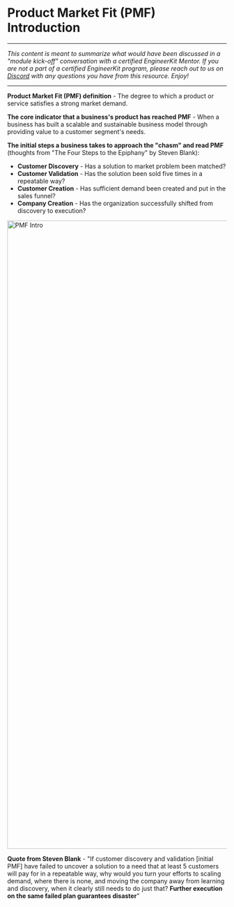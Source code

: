 # Product Market Fit (PMF) Introduction

---

*This content is meant to summarize what would have been discussed in a "module kick-off" conversation with a certified EngineerKit Mentor. If you are not a part of a certified EngineerKit program, please reach out to us on [Discord](https://discord.gg/bDVYvG3Czd) with any questions you have from this resource. Enjoy!*

---

**Product Market Fit (PMF) definition** - The degree to which a product or service satisfies a strong market demand.

**The core indicator that a business's product has reached PMF** - When a business has built a scalable and sustainable business model through providing value to a customer segment's needs.

**The initial steps a business takes to approach the "chasm" and read PMF** (thoughts from "The Four Steps to the Epiphany" by Steven Blank):
- **Customer Discovery** - Has a solution to market problem been matched?
- **Customer Validation** - Has the solution been sold five times in a repeatable way?
- **Customer Creation** - Has sufficient demand been created and put in the sales funnel?
- **Company Creation** - Has the organization successfully shifted from discovery to execution?

<img width="1440" alt="PMF Intro" src="https://user-images.githubusercontent.com/894178/146658643-d0169165-3cb6-45dd-9adf-0755b0e61536.png">

**Quote from Steven Blank** - "If customer discovery and validation [initial PMF] have failed to uncover a solution to a need that at least 5 customers will pay for in a repeatable way, why would you turn your efforts to scaling demand, where there is none, and moving the company away from learning and discovery, when it clearly still needs to do just that? **Further execution on the same failed plan guarantees disaster**"
